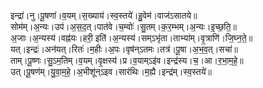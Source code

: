 

  
इन्द्रा॑।नु।पू॒षणा॑।व॒यम्।स॒ख्याय॑।स्व॒स्तये॑।हु॒वेम॑।वाज॑ऽसातये॥  
सोम॑म्।अ॒न्यः।उप॑।अ॒स॒द॒त्।पात॑वे।च॒म्वोः॑।सु॒तम्।क॒र॒म्भम्।अ॒न्यः।इ॒च्छ॒ति॒॥  
अ॒जाः।अ॒न्यस्य॑।वह्न॑यः।हरी॒ इति॑।अ॒न्यस्य॑।सम्ऽभृ॑ता।ताभ्या॑म्।वृ॒त्राणि॑।जि॒घ्न॒ते॒॥  
यत्।इन्द्रः॑।अन॑यत्।रितः॑।म॒हीः।अ॒पः।वृष॑न्ऽतमः।तत्र॑।पू॒षा।अ॒भ॒व॒त्।सचा॑॥  
ताम्।पू॒ष्णः।सु॒ऽम॒तिम्।व॒यम्।वृ॒क्षस्य॑।प्र।व॒याम्ऽइ॑व।इन्द्र॑स्य।च॒।आ।र॒भा॒म॒हे॒॥  
उत्।पू॒षण॑म्।यु॒वा॒म॒हे॒।अ॒भीशू॑न्ऽइव।सार॑थिः।म॒ह्यै।इन्द्र॑म्।स्व॒स्तये॑॥  
